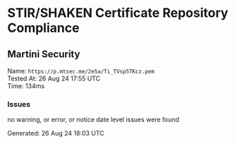 # STIR/SHAKEN Certificate Repository Compliance

## Martini Security

Name: `https://p.mtsec.me/2e5a/Ti_TVsp5TKcz.pem`\
Tested At: 26 Aug 24 17:55 UTC\
Time: 134ms

### Issues

no warning, or error, or notice date level issues were found

Generated: 26 Aug 24 18:03 UTC